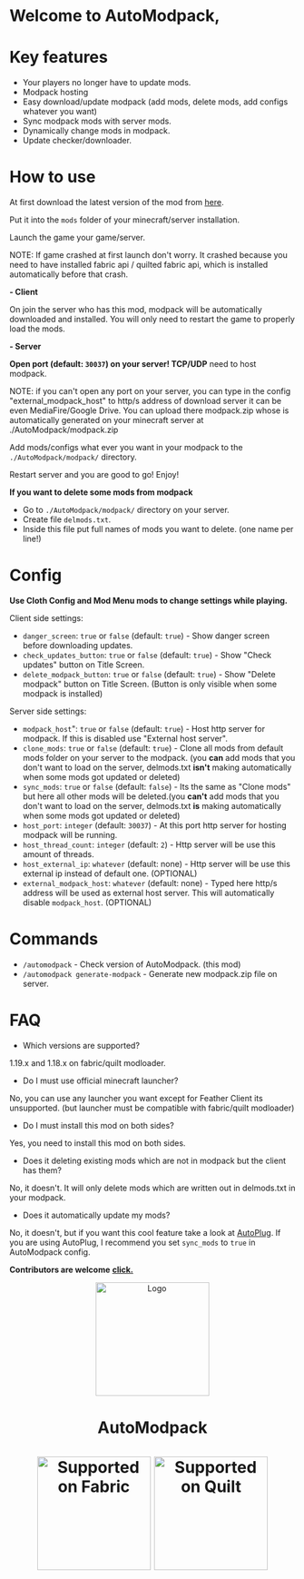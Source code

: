 # **Welcome to AutoModpack,**

# Key features
- Your players no longer have to update mods.
- Modpack hosting
- Easy download/update modpack (add mods, delete mods, add configs whatever you want)
- Sync modpack mods with server mods.
- Dynamically change mods in modpack.
- Update checker/downloader.

# How to use

At first download the latest version of the mod from [here](https://github.com/Skidamek/AutoModpack/releases/latest/).

Put it into the `mods` folder of your minecraft/server installation.

Launch the game your game/server.

NOTE: If game crashed at first launch don't worry. It crashed because you need to have installed fabric api / quilted fabric api, which is installed automatically before that crash.

**- Client**

On join the server who has this mod, modpack will be automatically downloaded and installed. You will only need to restart the game to properly load the mods.

**- Server**

**Open port (default: `30037`) on your server! TCP/UDP** need to host modpack.

NOTE: if you can't open any port on your server, you can type in the config "external_modpack_host" to http/s address of download server it can be even MediaFire/Google Drive. You can upload there modpack.zip whose is automatically generated on your minecraft server at ./AutoModpack/modpack.zip

Add mods/configs what ever you want in your modpack to the `./AutoModpack/modpack/` directory.

Restart server and you are good to go! Enjoy!

**If you want to delete some mods from modpack** 
- Go to `./AutoModpack/modpack/` directory on your server.
- Create file `delmods.txt`.
- Inside this file put full names of mods you want to delete. (one name per line!)

# Config

**Use Cloth Config and Mod Menu mods to change settings while playing.**

Client side settings:

- `danger_screen`: `true` or `false` (default: `true`) - Show danger screen before downloading updates.
- `check_updates_button`: `true` or `false` (default: `true`) - Show "Check updates" button on Title Screen.
- `delete_modpack_button`: `true` or `false` (default: `true`) - Show "Delete modpack" button on Title Screen. (Button is only visible when some modpack is installed)

Server side settings:

- `modpack_host`": `true` or `false` (default: `true`) - Host http server for modpack. If this is disabled use "External host server".
- `clone_mods`: `true` or `false` (default: `true`) - Clone all mods from default mods folder on your server to the modpack. (you **can** add mods that you don't want to load on the server, delmods.txt **isn't** making automatically when some mods got updated or deleted)
- `sync_mods`: `true` or `false` (default: `false`) - Its the same as "Clone mods" but here all other mods will be deleted.(you **can't** add mods that you don't want to load on the server, delmods.txt **is** making automatically when some mods got updated or deleted)
- `host_port`: `integer` (default: `30037`) - At this port http server for hosting modpack will be running.
- `host_thread_count`: `integer` (default: `2`) - Http server will be use this amount of threads.
- `host_external_ip`: `whatever` (default: none) - Http server will be use this external ip instead of default one. (OPTIONAL)
- `external_modpack_host`: `whatever` (default: none) - Typed here http/s address will be used as external host server. This will automatically disable `modpack_host`. (OPTIONAL)

# Commands

- `/automodpack` - Check version of AutoModpack. (this mod)
- `/automodpack generate-modpack` - Generate new modpack.zip file on server.

# FAQ
- Which versions are supported?

1.19.x and 1.18.x on fabric/quilt modloader.

- Do I must use official minecraft launcher?

No, you can use any launcher you want except for Feather Client its unsupported. (but launcher must be compatible with fabric/quilt modloader)

- Do I must install this mod on both sides?

Yes, you need to install this mod on both sides.

- Does it deleting existing mods which are not in modpack but the client has them?

No, it doesn't. It will only delete mods which are written out in delmods.txt in your modpack.

- Does it automatically update my mods?

No, it doesn't, but if you want this cool feature take a look at [AutoPlug](https://www.spigotmc.org/resources/autoplug-automatic-updater-for-plugins-mods-server-java-itself.78414/). If you are using AutoPlug, I recommend you set `sync_mods` to `true` in AutoModpack config.


**Contributors are welcome**
[**click.**](CONTRIBUTING.md)
  
<p align="center"><img src="https://i.imgur.com/zogBcIG.png" alt="Logo" width="200"></p>
<h1 align="center">AutoModpack  <br><br>
    <a href="https://fabricmc.net/"><img
        src="https://cdn.discordapp.com/attachments/705864145169416313/969720133998239794/fabric_supported.png"
        alt="Supported on Fabric"
        width="200"
    ></a>
    <a href="https://quiltmc.org/"><img
        src="https://cdn.discordapp.com/attachments/705864145169416313/969716884482183208/quilt_supported.png"
        alt="Supported on Quilt"
        width="200"
    ></a>
</h1>
